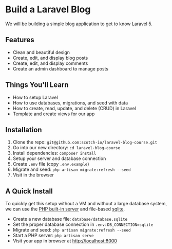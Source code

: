 # Build a Laravel Blog

We will be building a simple blog application to get to know Laravel 5. 

## Features

- Clean and beautiful design
- Create, edit, and display blog posts
- Create, edit, and display comments
- Create an admin dashboard to manage posts

## Things You'll Learn

- How to setup Laravel
- How to use databases, migrations, and seed with data
- How to create, read, update, and delete (CRUD) in Laravel
- Template and create views for our app

## Installation

1. Clone the repo: `git@github.com:scotch-io/laravel-blog-course.git`
2. Go into our new directory: `cd laravel-blog-course`
3. Install dependencies: `composer install`
4. Setup your server and database connection
5. Create `.env` file (copy `.env.example`)
6. Migrate and seed: `php artisan migrate:refresh --seed`
7. Visit in the browser

## A Quick Install

To quickly get this setup without a VM and without a large database system, we can use the [PHP built-in server](http://php.net/manual/en/features.commandline.webserver.php) and file-based [sqlite](https://www.sqlite.org/).

- Create a new database file: `database/database.sqlite`
- Set the proper database connection in `.env`: `DB_CONNECTION=sqlite`
- Migrate and seed: `php artisan migrate:refresh --seed`
- Start a PHP server: `php artisan serve`
- Visit your app in browser at <http://localhost:8000>
